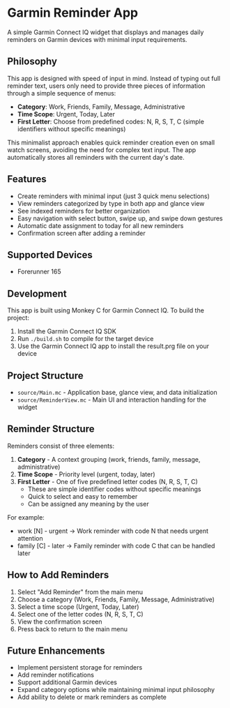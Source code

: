 # Garmin Reminder App

A simple Garmin Connect IQ widget that displays and manages daily reminders on Garmin devices with minimal input requirements.

## Philosophy

This app is designed with speed of input in mind. Instead of typing out full reminder text, users only need to provide three pieces of information through a simple sequence of menus:
- **Category**: Work, Friends, Family, Message, Administrative
- **Time Scope**: Urgent, Today, Later
- **First Letter**: Choose from predefined codes: N, R, S, T, C (simple identifiers without specific meanings)

This minimalist approach enables quick reminder creation even on small watch screens, avoiding the need for complex text input. The app automatically stores all reminders with the current day's date.

## Features

- Create reminders with minimal input (just 3 quick menu selections)
- View reminders categorized by type in both app and glance view
- See indexed reminders for better organization
- Easy navigation with select button, swipe up, and swipe down gestures
- Automatic date assignment to today for all new reminders
- Confirmation screen after adding a reminder

## Supported Devices

- Forerunner 165

## Development

This app is built using Monkey C for Garmin Connect IQ. To build the project:

1. Install the Garmin Connect IQ SDK
2. Run `./build.sh` to compile for the target device
3. Use the Garmin Connect IQ app to install the result.prg file on your device

## Project Structure

- `source/Main.mc` - Application base, glance view, and data initialization
- `source/ReminderView.mc` - Main UI and interaction handling for the widget

## Reminder Structure

Reminders consist of three elements:
1. **Category** - A context grouping (work, friends, family, message, administrative)
2. **Time Scope** - Priority level (urgent, today, later)
3. **First Letter** - One of five predefined letter codes (N, R, S, T, C)
   - These are simple identifier codes without specific meanings
   - Quick to select and easy to remember
   - Can be assigned any meaning by the user

For example:
- work [N] - urgent → Work reminder with code N that needs urgent attention
- family [C] - later → Family reminder with code C that can be handled later

## How to Add Reminders

1. Select "Add Reminder" from the main menu
2. Choose a category (Work, Friends, Family, Message, Administrative)
3. Select a time scope (Urgent, Today, Later)
4. Select one of the letter codes (N, R, S, T, C)
5. View the confirmation screen
6. Press back to return to the main menu

## Future Enhancements

- Implement persistent storage for reminders
- Add reminder notifications
- Support additional Garmin devices
- Expand category options while maintaining minimal input philosophy
- Add ability to delete or mark reminders as complete
